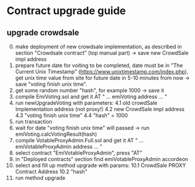 # Contract upgrade guide

## upgrade crowdsale
0. make deployment of new crowdsale implementation, as described in section "Crowdsale contract" (top manual part) -> save new CrowdSale impl address
1. prepare future date for voiting to be completed, date must be in "The Current Unix Timestamp" (https://www.unixtimestamp.com/index.php), get unix time value from site for future date in 5-10 minutes from now -> save "voting finish unix time".
2. get some random number "hash", for example 1000 -> save it
3. compile EmiVoting.sol and get it AT " ... emiVoting address ... "
4. run newUpgradeVoting with parameters:
    4.1 old crowdSale Implementation address (not proxy!)
    4.2 new CrowdSale impl address
    4.3 "voting finish unix time"
    4.4 "hash" = 1000
5. run transaction
6. wait for date "voting finish unix time" will passed -> run emiVoting.calcVotingResult(hash)
7. compile VotableProxyAdmin.Full.sol and get it AT " ... emiVotableProxyAdmin address ... " 
8. select contract "EmiVotableProxyAdmin", press "AT" 
9. in "Deployed contracts" section find emiVotableProxyAdmin accordeon
10. select and fill up method upgrade with params:
    10.1 CrowdSale PROXY Contract Address
    10.2 "hash"
11. run method upgrade
